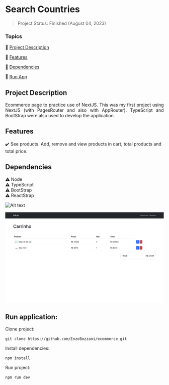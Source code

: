 <h1>Search Countries</h1>

> Project Status: Finished (August 04, 2023)

### Topics

:small_blue_diamond: [Project Description](#project-description)

:small_blue_diamond: [Features](#features)

:small_blue_diamond: [Dependencies](#dependencies)

:small_blue_diamond: [Run App](#run-application)

## Project Description

<p align="justify">
  Ecommerce page to practice use of NextJS. This was my first project using NextJS (with PagesRouter and also with AppRouter).
  TypeScript and BootStrap were also used to develop the application.
</p>

## Features

:heavy_check_mark: See products. Add, remove and view products in cart, total products and total price.

## Dependencies

:warning: Node
<br>
:warning: TypeScript
<br>
:warning: BootStrap
<br>
:warning: ReactStrap

![Alt text](<Captura de Tela 2023-09-18 às 23.11.11.png>)

![Alt text](image.png)

## Run application:

Clone project:

```
git clone https://github.com/EnzoBozzani/ecommerce.git
```

Install dependencies:

```
npm install
```

Run project:

```
npm run dev
```
